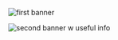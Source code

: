 ![first banner](https://iili.io/KThxppt.png)

![second banner w useful info](https://iili.io/KThuXFj.png)

